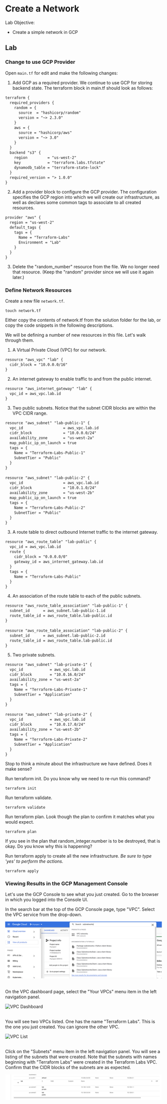# Create a Network

Lab Objective:
- Create a simple network in GCP

## Lab

### Change to use GCP Provider

Open `main.tf` for edit and make the following changes:

1. Add GCP as a required provider.  We continue to use GCP for storing backend state.  The terraform block in main.tf should look as follows:

```
terraform {
  required_providers {
    random = {
      source  = "hashicorp/random"
      version = "~> 2.3.0"
    }
    aws = {
      source = "hashicorp/aws"
      version = "~> 3.0"
    }
  }
  backend "s3" {
    region         = "us-west-2"
    key            = "terraform.labs.tfstate"
    dynamodb_table = "terraform-state-lock"
  }
  required_version = "> 1.0.0"
}
```

2. Add a provider block to configure the GCP provider.  The configuration specifies the GCP region into which we will create our infrastructure, as well as declares some common tags to associate to all created resources.

```
provider "aws" {
  region = "us-west-2"
  default_tags {
    tags = {
      Name = "Terraform-Labs"
      Environment = "Lab"
    }
  }
}
```

3. Delete the "random_number" resource from the file.  We no longer need that resource. (Keep the "random" provider since we will use it again later.)


### Define Network Resources

Create a new file `network.tf`.
```
touch network.tf
```

Either copy the contents of network.tf from the solution folder for the lab, or copy the code snippets in the following descriptions.

We will be defining a number of new resources in this file.  Let's walk through them.

1. A Virtual Private Cloud (VPC) for our network.

```
resource "aws_vpc" "lab" {
  cidr_block = "10.0.0.0/16"
}
```

2. An internet gateway to enable traffic to and from the public internet.  

```
resource "aws_internet_gateway" "lab" {
  vpc_id = aws_vpc.lab.id
}
```

3. Two public subnets.  Notice that the subnet CIDR blocks are within the VPC CIDR range.

```
resource "aws_subnet" "lab-public-1" {
  vpc_id                  = aws_vpc.lab.id
  cidr_block              = "10.0.0.0/24"
  availability_zone       = "us-west-2a"
  map_public_ip_on_launch = true
  tags = {
    Name = "Terraform-Labs-Public-1"
    SubnetTier = "Public"
  }
}

resource "aws_subnet" "lab-public-2" {
  vpc_id                  = aws_vpc.lab.id
  cidr_block              = "10.0.1.0/24"
  availability_zone       = "us-west-2b"
  map_public_ip_on_launch = true
  tags = {
    Name = "Terraform-Labs-Public-2"
    SubnetTier = "Public"
  }
}
```

3. A route table to direct outbound Internet traffic to the internet gateway.

```
resource "aws_route_table" "lab-public" {
  vpc_id = aws_vpc.lab.id
  route {
    cidr_block = "0.0.0.0/0"
    gateway_id = aws_internet_gateway.lab.id
  }
  tags = {
    Name = "Terraform-Labs-Public"
  }
}
```

4. An association of the route table to each of the public subnets.

```
resource "aws_route_table_association" "lab-public-1" {
  subnet_id      = aws_subnet.lab-public-1.id
  route_table_id = aws_route_table.lab-public.id
}

resource "aws_route_table_association" "lab-public-2" {
  subnet_id      = aws_subnet.lab-public-2.id
  route_table_id = aws_route_table.lab-public.id
}
```

5. Two private subnets.

```
resource "aws_subnet" "lab-private-1" {
  vpc_id            = aws_vpc.lab.id
  cidr_block        = "10.0.16.0/24"
  availability_zone = "us-west-2a"
  tags = {
    Name = "Terraform-Labs-Private-1"
    SubnetTier = "Application"
  }
}

resource "aws_subnet" "lab-private-2" {
  vpc_id            = aws_vpc.lab.id
  cidr_block        = "10.0.17.0/24"
  availability_zone = "us-west-2b"
  tags = {
    Name = "Terraform-Labs-Private-2"
    SubnetTier = "Application"
  }
}
```

Stop to think a minute about the infrastructure we have defined. Does it make sense?

Run terraform init.  Do you know why we need to re-run this command?
```
terraform init
```
Run terraform validate.
```
terraform validate
```
Run terraform plan.  Look though the plan to confirm it matches what you would expect.
```
terraform plan
```
If you see in the plan that random_integer.number is to be destroyed, that is okay.  Do you know why this is happening?

Run terraform apply to create all the new infrastructure. *Be sure to type 'yes' to perform the actions.*
```
terraform apply
```

### Viewing Results in the GCP Management Console

Let's use the GCP Console to see what you just created.  Go to the browser in which you logged into the Console UI.

In the search bar at the top of the GCP Console page, type "VPC".  Select the VPC service from the drop-down.

![AWS Console Service Search](./images/console-search-vpc.png "AWS Console Service Search")
<br /><br />

On the VPC dashboard page, select the "Your VPCs" menu item in the left navigation panel.

![VPC Dashboard](./images/vpc-dashboard.png "VPC Dashboard")
<br /><br />

You will see two VPCs listed.  One has the name "Terraform Labs".  This is the one you just created.  You can ignore the other VPC.

![VPC List](./images/vpc-list.png "VPC List")
<br /><br />

Click on the "Subnets" menu item in the left navigation panel.  You will see a listing of the subnets that were created.  Note that the subnets with names beginning with "Terraform Labs" were created in the Terraform Labs VPC.  Confirm that the CIDR blocks of the subnets are as expected.

![Subnet List](./images/subnet-list.png "Subnet List")
